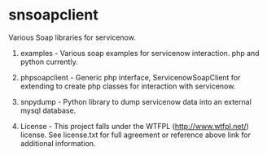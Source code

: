 snsoapclient
============

Various Soap libraries for servicenow.

1. examples - Various soap examples for servicenow interaction. php and python currently.  

2. phpsoapclient - Generic php interface, ServicenowSoapClient for extending
to create php classes for interaction with servicenow.

3. snpydump - Python library to dump servicenow data into an external mysql database.   

4. License - This project falls under the WTFPL (http://www.wtfpl.net/) license.  See license.txt for full agreement or reference above link for additional information.  


